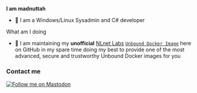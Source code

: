 **I am madnuttah**

- 💚 I am a Windows/Linux Sysadmin and C# developer

What am I doing

- 🧪 I am maintaining my **unofficial** [NLnet Labs](https://github.com/NLnetLabs) [`Unbound Docker Image`](https://github.com/madnuttah/unbound-docker) here on GitHub in my spare time doing my best to provide one of the most advanced, secure and trustworthy Unbound Docker images for you

### Contact me
  
[![Follow me on Mastodon](https://img.shields.io/mastodon/follow/107779375129112763?domain=https%3A%2F%2Ffosstodon.org%2F&style=social)](https://fosstodon.org/@madnuttah)
